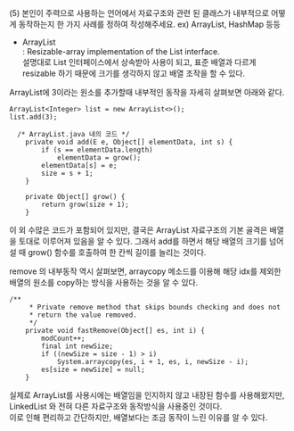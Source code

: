 
(5) 본인이 주력으로 사용하는 언어에서 자료구조와 관련 된 클래스가 내부적으로 어떻게 동작하는지 한 가지 사례를 정하여 작성해주세요. ex) ArrayList, HashMap 등등  


- ArrayList  
: Resizable-array implementation of the List interface.  
설명대로 List 인터페이스에서 상속받아 사용이 되고, 표준 배열과 다르게 resizable 하기 때문에 크기를 생각하지 않고 배열 조작을 할 수 있다.

ArrayList에 3이라는 원소를 추가할때 내부적인 동작을 자세히 살펴보면 아래와 같다.
```
ArrayList<Integer> list = new ArrayList<>();
list.add(3);
```

```
  /* ArrayList.java 내의 코드 */
    private void add(E e, Object[] elementData, int s) {
        if (s == elementData.length)
            elementData = grow();
        elementData[s] = e;
        size = s + 1;
    }

    private Object[] grow() {
        return grow(size + 1);
    }
```
이 외 수많은 코드가 포함되어 있지만, 결국은 ArrayList 자료구조의 기본 골격은 배열을 토대로 이루어져 있음을 알 수 있다. 
그래서 add를 하면서 해당 배열의 크기를 넘어설 때 grow() 함수를 호출하여 한 칸씩 길이를 늘리는 것이다.  

remove 의 내부동작 역시 살펴보면, arraycopy 메소드를 이용해 해당 idx를 제외한 배열의 원소를 copy하는 방식을 사용하는 것을 알 수 있다.

```
/**
     * Private remove method that skips bounds checking and does not
     * return the value removed.
     */
    private void fastRemove(Object[] es, int i) {
        modCount++;
        final int newSize;
        if ((newSize = size - 1) > i)
            System.arraycopy(es, i + 1, es, i, newSize - i);
        es[size = newSize] = null;
    }
```

실제로 ArrayList를 사용시에는 배열임을 인지하지 않고 내장된 함수를 사용해왔지만, LinkedList 와 전혀 다른 자료구조와 동작방식을 사용중인 것이다.  
이로 인해 편리하고 간단하지만, 배열보다는 조금 동작이 느린 이유를 알 수 있다. 
